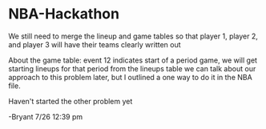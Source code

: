 # NBA-Hackathon

We still need to merge the lineup and game tables so that player 1, player 2, and player 3 will have their teams clearly written out

About the game table: event 12 indicates start of a period game, we will get starting lineups for that period from the lineups table we can talk about our approach to this problem later, but I outlined a one way to do it in the NBA file. 

Haven't started the other problem yet

-Bryant 7/26 12:39 pm
